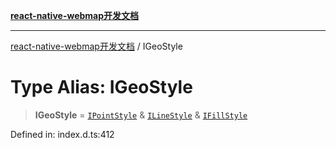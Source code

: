 [**react-native-webmap开发文档**](../README.md)

***

[react-native-webmap开发文档](../globals.md) / IGeoStyle

# Type Alias: IGeoStyle

> **IGeoStyle** = [`IPointStyle`](../interfaces/IPointStyle.md) & [`ILineStyle`](../interfaces/ILineStyle.md) & [`IFillStyle`](../interfaces/IFillStyle.md)

Defined in: index.d.ts:412
